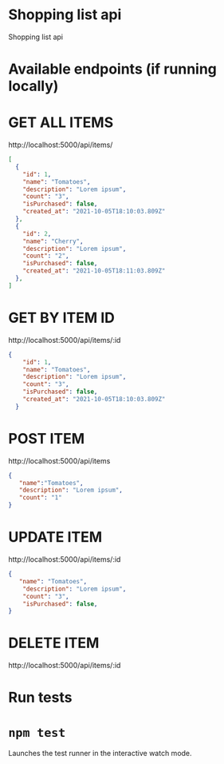 # Shopping list api
Shopping list api

# Available endpoints (if running locally)

# GET ALL ITEMS
http://localhost:5000/api/items/

```json
[
  {
    "id": 1,
    "name": "Tomatoes",
    "description": "Lorem ipsum",
    "count": "3",
    "isPurchased": false,
    "created_at": "2021-10-05T18:10:03.809Z"
  },
  {
    "id": 2,
    "name": "Cherry",
    "description": "Lorem ipsum",
    "count": "2",
    "isPurchased": false,
    "created_at": "2021-10-05T18:11:03.809Z"
  },
]
```

# GET BY ITEM ID
http://localhost:5000/api/items/:id

```json
{
    "id": 1,
    "name": "Tomatoes",
    "description": "Lorem ipsum",
    "count": "3",
    "isPurchased": false,
    "created_at": "2021-10-05T18:10:03.809Z"
  }
 ```

# POST ITEM
http://localhost:5000/api/items

```json
{
   "name":"Tomatoes",
   "description": "Lorem ipsum",
   "count": "1"
}
```

# UPDATE ITEM
http://localhost:5000/api/items/:id

```json
{
   "name": "Tomatoes",
    "description": "Lorem ipsum",
    "count": "3",
    "isPurchased": false,
}
```

# DELETE ITEM
http://localhost:5000/api/items/:id


# Run tests
# `npm test`

Launches the test runner in the interactive watch mode.